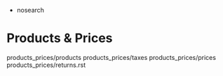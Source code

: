   - nosearch

# Products & Prices

<div class="toctree" data-titlesonly="">

products\_prices/products products\_prices/taxes products\_prices/prices
products\_prices/returns.rst

</div>

